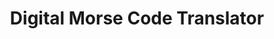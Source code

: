 ---
layout: project
type: project
image: images/FPGA.JPG
title: Digital Morse Code Translator
permalink: MorseCodeTranslator
# All dates must be YYYY-MM-DD format!
date:
labels:
  - Verilog
  - FPGA
  - Digital Hardware Design
  - Computer Architecture

summary:  Designed, implemented in Verilog, simulated, and tested a digital Morse code decoder on an FPGA.
---